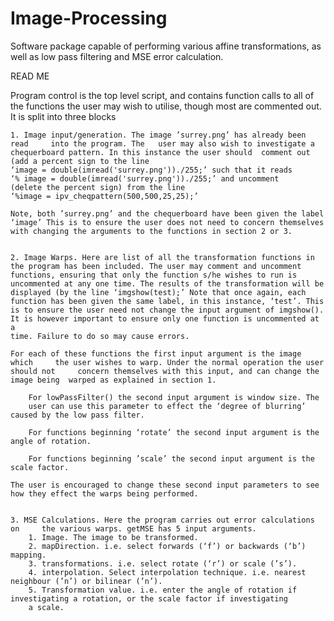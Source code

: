 # Image-Processing
Software package capable of performing various affine transformations, as well as low pass filtering and MSE error calculation. 

READ  ME

Program control is the top level script, and contains function calls to all of the functions the user may wish to utilise, though most are commented out.
It is split into three blocks

	1. Image input/generation. The image ’surrey.png’ has already been read 	into the program. The 	user may also wish to investigate a 	chequerboard pattern. In this instance the user should 	comment out (add a percent sign to the line 
	‘image = double(imread('surrey.png'))./255;’ such that it reads
	‘% image = double(imread('surrey.png'))./255;’ and uncomment 
	(delete the percent sign) from the line 
	‘%image = ipv_cheqpattern(500,500,25,25);’ 
	
	Note, both ’surrey.png’ and the chequerboard have been given the label
	‘image’ This is to ensure the user does not need to concern themselves 	with changing the arguments to the functions in section 2 or 3.


	2. Image Warps. Here are list of all the transformation functions in 	the program has been included. The user may comment and uncomment 	functions, ensuring that only the function s/he wishes to run is 	uncommented at any one time. The results of the transformation will be
	displayed (by the line ‘imgshow(test);’ Note that once again, each 	function has been given the same label, in this instance, ‘test’. This 	is to ensure the user need not change the input argument of imgshow(). 	It is however important to ensure only one function is uncommented at a 
	time. Failure to do so may cause errors. 

	For each of these functions the first input argument is the image which 	the user wishes to warp. Under the normal operation the user should not 	concern themselves with this input, and can change the image being 	warped as explained in section 1. 

		For lowPassFilter() the second input argument is window size. The 
		user can use this parameter to effect the ‘degree of blurring’ 		caused by the low pass filter.

		For functions beginning ‘rotate’ the second input argument is the 		angle of rotation. 

		For functions beginning ’scale’ the second input argument is the 		scale factor.

	The user is encouraged to change these second input parameters to see 	how they effect the warps being performed.


	3. MSE Calculations. Here the program carries out error calculations on 	the various warps. getMSE has 5 input arguments. 
		1. Image. The image to be transformed.
		2. mapDirection. i.e. select forwards (‘f’) or backwards (‘b’) 		mapping.
		3. transformations. i.e. select rotate (‘r’) or scale (’s’).
		4. interpolation. Select interpolation technique. i.e. nearest 		neighbour (’n’) or bilinear (’n’).
		5. Transformation value. i.e. enter the angle of rotation if 		investigating a rotation, or the scale factor if investigating 
		a scale. 
